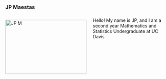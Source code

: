 
### JP Maestas

<div class="member-block" style="display: flex; align-items: flex-start; gap: 20px; flex-wrap: wrap; margin-bottom: 40px;">

  <img src="DSC00052.jpeg"
       alt="JP M"
       style="width: 254px; height: 170px; object-fit: cover; border-radius: 0%; object-position: center; flex-shrink: 0;">

  <div style="flex: 1; text-align: left;">
    <p style="margin: 0; padding-top: 0.5em;">
      Hello! My name is JP, and I am a second year Mathematics and Statistics Undergraduate at UC Davis
    </p>
  </div>

</div>
